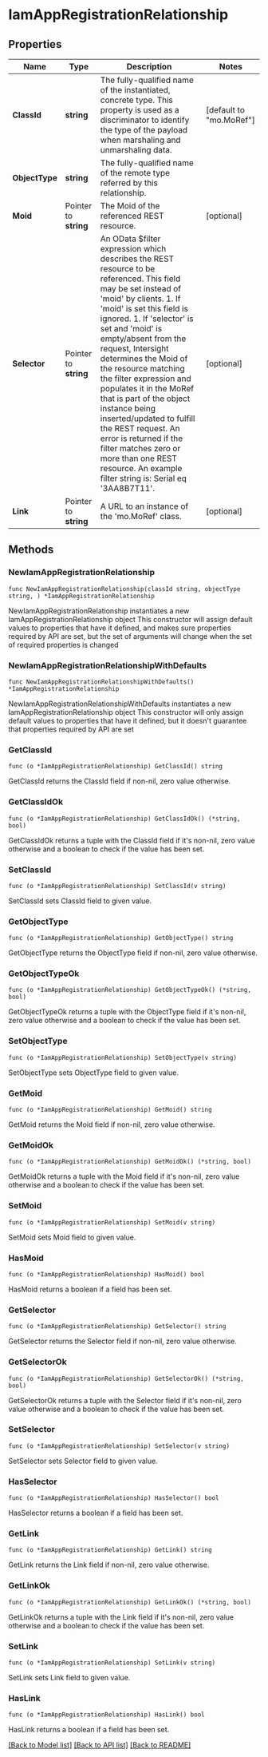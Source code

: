# IamAppRegistrationRelationship

## Properties

Name | Type | Description | Notes
------------ | ------------- | ------------- | -------------
**ClassId** | **string** | The fully-qualified name of the instantiated, concrete type. This property is used as a discriminator to identify the type of the payload when marshaling and unmarshaling data. | [default to "mo.MoRef"]
**ObjectType** | **string** | The fully-qualified name of the remote type referred by this relationship. | 
**Moid** | Pointer to **string** | The Moid of the referenced REST resource. | [optional] 
**Selector** | Pointer to **string** | An OData $filter expression which describes the REST resource to be referenced. This field may be set instead of &#39;moid&#39; by clients. 1. If &#39;moid&#39; is set this field is ignored. 1. If &#39;selector&#39; is set and &#39;moid&#39; is empty/absent from the request, Intersight determines the Moid of the resource matching the filter expression and populates it in the MoRef that is part of the object instance being inserted/updated to fulfill the REST request. An error is returned if the filter matches zero or more than one REST resource. An example filter string is: Serial eq &#39;3AA8B7T11&#39;. | [optional] 
**Link** | Pointer to **string** | A URL to an instance of the &#39;mo.MoRef&#39; class. | [optional] 

## Methods

### NewIamAppRegistrationRelationship

`func NewIamAppRegistrationRelationship(classId string, objectType string, ) *IamAppRegistrationRelationship`

NewIamAppRegistrationRelationship instantiates a new IamAppRegistrationRelationship object
This constructor will assign default values to properties that have it defined,
and makes sure properties required by API are set, but the set of arguments
will change when the set of required properties is changed

### NewIamAppRegistrationRelationshipWithDefaults

`func NewIamAppRegistrationRelationshipWithDefaults() *IamAppRegistrationRelationship`

NewIamAppRegistrationRelationshipWithDefaults instantiates a new IamAppRegistrationRelationship object
This constructor will only assign default values to properties that have it defined,
but it doesn't guarantee that properties required by API are set

### GetClassId

`func (o *IamAppRegistrationRelationship) GetClassId() string`

GetClassId returns the ClassId field if non-nil, zero value otherwise.

### GetClassIdOk

`func (o *IamAppRegistrationRelationship) GetClassIdOk() (*string, bool)`

GetClassIdOk returns a tuple with the ClassId field if it's non-nil, zero value otherwise
and a boolean to check if the value has been set.

### SetClassId

`func (o *IamAppRegistrationRelationship) SetClassId(v string)`

SetClassId sets ClassId field to given value.


### GetObjectType

`func (o *IamAppRegistrationRelationship) GetObjectType() string`

GetObjectType returns the ObjectType field if non-nil, zero value otherwise.

### GetObjectTypeOk

`func (o *IamAppRegistrationRelationship) GetObjectTypeOk() (*string, bool)`

GetObjectTypeOk returns a tuple with the ObjectType field if it's non-nil, zero value otherwise
and a boolean to check if the value has been set.

### SetObjectType

`func (o *IamAppRegistrationRelationship) SetObjectType(v string)`

SetObjectType sets ObjectType field to given value.


### GetMoid

`func (o *IamAppRegistrationRelationship) GetMoid() string`

GetMoid returns the Moid field if non-nil, zero value otherwise.

### GetMoidOk

`func (o *IamAppRegistrationRelationship) GetMoidOk() (*string, bool)`

GetMoidOk returns a tuple with the Moid field if it's non-nil, zero value otherwise
and a boolean to check if the value has been set.

### SetMoid

`func (o *IamAppRegistrationRelationship) SetMoid(v string)`

SetMoid sets Moid field to given value.

### HasMoid

`func (o *IamAppRegistrationRelationship) HasMoid() bool`

HasMoid returns a boolean if a field has been set.

### GetSelector

`func (o *IamAppRegistrationRelationship) GetSelector() string`

GetSelector returns the Selector field if non-nil, zero value otherwise.

### GetSelectorOk

`func (o *IamAppRegistrationRelationship) GetSelectorOk() (*string, bool)`

GetSelectorOk returns a tuple with the Selector field if it's non-nil, zero value otherwise
and a boolean to check if the value has been set.

### SetSelector

`func (o *IamAppRegistrationRelationship) SetSelector(v string)`

SetSelector sets Selector field to given value.

### HasSelector

`func (o *IamAppRegistrationRelationship) HasSelector() bool`

HasSelector returns a boolean if a field has been set.

### GetLink

`func (o *IamAppRegistrationRelationship) GetLink() string`

GetLink returns the Link field if non-nil, zero value otherwise.

### GetLinkOk

`func (o *IamAppRegistrationRelationship) GetLinkOk() (*string, bool)`

GetLinkOk returns a tuple with the Link field if it's non-nil, zero value otherwise
and a boolean to check if the value has been set.

### SetLink

`func (o *IamAppRegistrationRelationship) SetLink(v string)`

SetLink sets Link field to given value.

### HasLink

`func (o *IamAppRegistrationRelationship) HasLink() bool`

HasLink returns a boolean if a field has been set.


[[Back to Model list]](../README.md#documentation-for-models) [[Back to API list]](../README.md#documentation-for-api-endpoints) [[Back to README]](../README.md)


